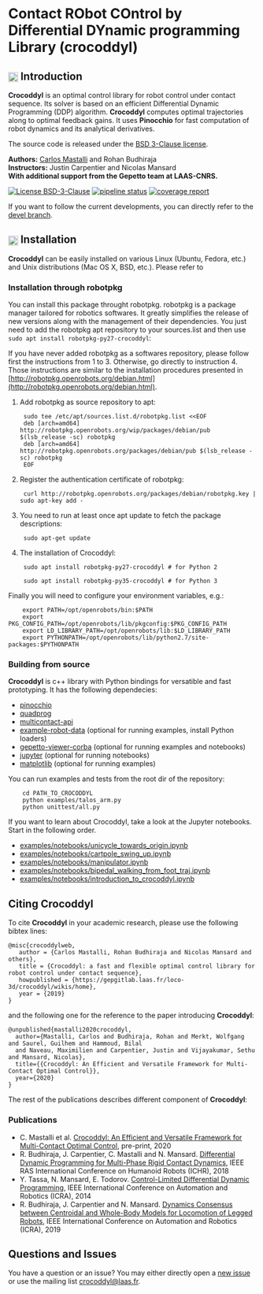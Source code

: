 Contact RObot COntrol by Differential DYnamic programming Library (crocoddyl)
===============================================

## <img align="center" height="20" src="https://i.imgur.com/vAYeCzC.png"/> Introduction

**Crocoddyl** is an optimal control library for robot control under contact sequence. Its solver is based on an efficient Differential Dynamic Programming (DDP) algorithm. **Crocoddyl** computes optimal trajectories along to optimal feedback gains. It uses **Pinocchio** for fast computation of robot dynamics and its analytical derivatives.

The source code is released under the [BSD 3-Clause license](LICENSE).

**Authors:** [Carlos Mastalli](https://cmastalli.github.io/) and Rohan Budhiraja <br />
**Instructors:** Justin Carpentier and Nicolas Mansard <br />
**With additional support from the Gepetto team at LAAS-CNRS.**

[![License BSD-3-Clause](https://img.shields.io/badge/license-BSD--3--Clause-blue.svg?style=flat)](https://tldrlegal.com/license/bsd-3-clause-license-%28revised%29#fulltext)
[![pipeline status](https://gepgitlab.laas.fr/loco-3d/crocoddyl/badges/devel/pipeline.svg)](https://gepgitlab.laas.fr/loco-3d/crocoddyl/pipelines?ref=devel)
[![coverage report](https://gepgitlab.laas.fr/loco-3d/crocoddyl/badges/devel/coverage.svg)](https://gepettoweb.laas.fr/doc/loco-3d/crocoddyl/devel/coverage/)

If you want to follow the current developments, you can directly refer to the [devel branch](https://gepgitlab.laas.fr/loco-3d/cddp/tree/devel).


## <img align="center" height="20" src="https://i.imgur.com/x1morBF.png"/> Installation
**Crocoddyl** can be easily installed on various Linux (Ubuntu, Fedora, etc.) and Unix distributions (Mac OS X, BSD, etc.). Please refer to 

### Installation through robotpkg

You can install this package throught robotpkg. robotpkg is a package manager tailored for robotics softwares. It greatly simplifies the release of new versions along with the management of their dependencies. You just need to add the robotpkg apt repository to your sources.list and then use `sudo apt install robotpkg-py27-crocoddyl`:

If you have never added robotpkg as a softwares repository, please follow first the instructions from 1 to 3. Otherwise, go directly to instruction 4. Those instructions are similar to the installation procedures presented in [http://robotpkg.openrobots.org/debian.html](http://robotpkg.openrobots.org/debian.html).

1. Add robotpkg as source repository to apt:

		sudo tee /etc/apt/sources.list.d/robotpkg.list <<EOF
		deb [arch=amd64] http://robotpkg.openrobots.org/wip/packages/debian/pub $(lsb_release -sc) robotpkg
		deb [arch=amd64] http://robotpkg.openrobots.org/packages/debian/pub $(lsb_release -sc) robotpkg
		EOF

2. Register the authentication certificate of robotpkg:

		curl http://robotpkg.openrobots.org/packages/debian/robotpkg.key | sudo apt-key add -

3. You need to run at least once apt update to fetch the package descriptions:

		sudo apt-get update

4. The installation of Crocoddyl:

		sudo apt install robotpkg-py27-crocoddyl # for Python 2

		sudo apt install robotpkg-py35-crocoddyl # for Python 3

Finally you will need to configure your environment variables, e.g.:

		export PATH=/opt/openrobots/bin:$PATH
		export PKG_CONFIG_PATH=/opt/openrobots/lib/pkgconfig:$PKG_CONFIG_PATH
		export LD_LIBRARY_PATH=/opt/openrobots/lib:$LD_LIBRARY_PATH
		export PYTHONPATH=/opt/openrobots/lib/python2.7/site-packages:$PYTHONPATH


### Building from source

**Crocoddyl** is c++ library with Python bindings for versatible and fast prototyping. It has the following dependecies:

* [pinocchio](https://github.com/stack-of-tasks/pinocchio)
* [quadprog](https://pypi.org/project/quadprog/)
* [multicontact-api](https://gepgitlab.laas.fr/loco-3d/multicontact-api)
* [example-robot-data](https://gepgitlab.laas.fr/gepetto/example-robot-data) (optional for running examples, install Python loaders)
* [gepetto-viewer-corba](https://github.com/Gepetto/gepetto-viewer-corba) (optional for running examples and notebooks)
* [jupyter](https://jupyter.org/) (optional for running notebooks)
* [matplotlib](https://matplotlib.org/) (optional for running examples)


You can run examples and tests from the root dir of the repository:

		cd PATH_TO_CROCODDYL
		python examples/talos_arm.py
		python unittest/all.py

If you want to learn about Crocoddyl, take a look at the Jupyter notebooks. Start in the following order.
- [examples/notebooks/unicycle_towards_origin.ipynb](https://gepgitlab.laas.fr/loco-3d/crocoddyl/blob/devel/examples/notebooks/unicycle_towards_origin.ipynb)
- [examples/notebooks/cartpole_swing_up.ipynb](https://gepgitlab.laas.fr/loco-3d/crocoddyl/blob/devel/examples/notebooks/cartpole_swing_up.py)
- [examples/notebooks/manipulator.ipynb](https://gepgitlab.laas.fr/loco-3d/crocoddyl/blob/devel/examples/notebooks/manipulator.ipynb)
- [examples/notebooks/bipedal_walking_from_foot_traj.ipynb](https://gepgitlab.laas.fr/loco-3d/crocoddyl/blob/devel/examples/notebooks/bipedal_walking_from_foot_traj.ipynb)
- [examples/notebooks/introduction_to_crocoddyl.ipynb](https://gepgitlab.laas.fr/loco-3d/crocoddyl/blob/devel/examples/notebooks/introduction_to_crocoddyl.ipynb)


## Citing Crocoddyl

To cite **Crocoddyl** in your academic research, please use the following bibtex lines:
```
@misc{crocoddylweb,
   author = {Carlos Mastalli, Rohan Budhiraja and Nicolas Mansard and others},
   title = {Crocoddyl: a fast and flexible optimal control library for robot control under contact sequence},
   howpublished = {https://gepgitlab.laas.fr/loco-3d/crocoddyl/wikis/home},
   year = {2019}
}
```

and the following one for the reference to the paper introducing **Crocoddyl**:
```
@unpublished{mastalli2020crocoddyl,
  author={Mastalli, Carlos and Budhiraja, Rohan and Merkt, Wolfgang and Saurel, Guilhem and Hammoud, Bilal
  and Naveau, Maximilien and Carpentier, Justin and Vijayakumar, Sethu and Mansard, Nicolas},
  title={{Crocoddyl: An Efficient and Versatile Framework for Multi-Contact Optimal Control}},
  year={2020}
}
```

The rest of the publications describes different component of **Crocoddyl**:


### Publications
- C. Mastalli et al. [Crocoddyl: An Efficient and Versatile Framework for Multi-Contact Optimal Control](https://cmastalli.github.io/publications/crocoddyl20unpub.html), pre-print, 2020
- R. Budhiraja, J. Carpentier, C. Mastalli and N. Mansard. [Differential Dynamic Programming for Multi-Phase Rigid Contact Dynamics](https://cmastalli.github.io/publications/mddp18.html), IEEE RAS International Conference on Humanoid Robots (ICHR), 2018
- Y. Tassa, N. Mansard, E. Todorov. [Control-Limited Differential Dynamic Programming](https://homes.cs.washington.edu/~todorov/papers/TassaICRA14.pdf), IEEE International Conference on Automation and Robotics (ICRA), 2014
- R. Budhiraja, J. Carpentier and N. Mansard. [Dynamics Consensus between Centroidal and Whole-Body Models for Locomotion of Legged Robots](https://hal.laas.fr/hal-01875031/document), IEEE International Conference on Automation and Robotics (ICRA), 2019


## Questions and Issues

You have a question or an issue? You may either directly open a [new issue](https://gepgitlab.laas.fr/loco-3d/crocoddyl/issues) or use the mailing list <crocoddyl@laas.fr>.

